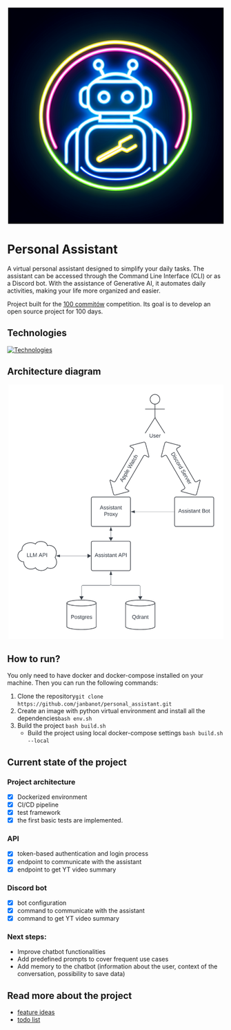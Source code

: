<p align="center"><img src="docs/logo.png" alt="logo" width="500"/></p>

# Personal Assistant
A virtual personal assistant designed to simplify your daily tasks. The assistant can be accessed through the Command Line Interface (CLI) or as a Discord bot. With the assistance of Generative AI, it automates daily activities, making your life more organized and easier.

Project built for the [100 commitów](https://100commitow.pl/) competition. Its goal is to develop an open source project for 100 days.

## Technologies
[![Technologies](https://skillicons.dev/icons?i=py,flask,postgres,docker,githubactions)](https://skillicons.dev)

## Architecture diagram
<p align="center"><img src="docs/diagram.png" alt="architecture diagram" width="500"/></p>

## How to run?
You only need to have docker and docker-compose installed on your machine. Then you can run the following commands:
1. Clone the repository```git clone https://github.com/janbanot/personal_assistant.git```
2. Create an image with python virtual environment and install all the dependencies```bash env.sh```
3. Build the project ```bash build.sh```
    - Build the project using local docker-compose settings ```bash build.sh --local```

## Current state of the project
### Project architecture
- [x] Dockerized environment
- [x] CI/CD pipeline
- [x] test framework
- [x] the first basic tests are implemented.

### API
- [x] token-based authentication and login process
- [x] endpoint to communicate with the assistant
- [x] endpoint to get YT video summary

### Discord bot
- [x] bot configuration
- [x] command to communicate with the assistant
- [x] command to get YT video summary

### Next steps:
- Improve chatbot functionalities
- Add predefined prompts to cover frequent use cases
- Add memory to the chatbot (information about the user, context of the conversation, possibility to save data)

## Read more about the project
- [feature ideas](docs/feature_ideas.md)
- [todo list](docs/todo.md)
